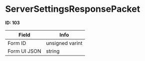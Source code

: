 # ServerSettingsResponsePacket

__ID: 103__



<table><thead><tr><th>Field</th><th>Info</th></tr></thead><tbody>
<tr><td>Form ID</td><td>unsigned varint</td></tr>
<tr><td>Form UI JSON</td><td>string</td></tr>
</tbody></table>
